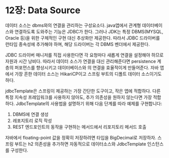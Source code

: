 # 12장: Data Source

데이터 소스는 dbms와의 연결을 관리하는 구성요소다. java앱에서 관계형 데이터베이스와 연결하도록 도와주는 기능은 JDBC가 한다. 그러나 JDK는 특정 DBMS(MYSQL, Oracle 등)을 위한 구체적인 구현 대신 추상화만 제공한다. 따라서 JDBC 드라이버를 런타임 종속성에 추가해야 하며, 해당 드라이버는 각 DBMS 벤더에서 제공한다.

JDBC 드라이버 매니저를 직접 사용한다면 각 요청마다 새롭게 연결을 설정해야 하므로 자원과 시간 낭비다. 따라서 데이터 소스가 연결을 대신 관리해준다면 persistence 계층의 퍼포먼스를 향상시키고 데이터베이스와 의 연결을 효율적이게 만들어준다. 자바 앱에서 가장 흔한 데이터 소스는 HikariCP이고 스프링 부트의 디폴트 데이터 소스이기도 하다.

jdbcTemplate은 스프링이 제공하는 가장 간단한 도구이고, 작은 앱에 적합하다. 다른 특정 지속성 프레임워크를 사용하지 않아도, 추가 의존성을 원하지 않는다면 가장 적합하다. JdbcTemplate의 사용법을 설명하기 위해 다음 단계를 따라 예제를 구현합니다:

1. DBMS에 연결 생성
2. 레포지토리 로직 작성
3. REST 엔드포인트의 동작을 구현하는 메서드에서 리포지토리 메서드 호출

자바에서 floating-point 값을 정확히 저장하려면 타입을 BigDecimal로 저장하자. 스프링 부트는 h2 의존성을 추가하면 자동적으로 데이터소스와 JdbcTemplate 인스턴스를 구성한다.
